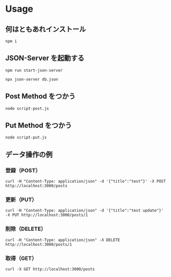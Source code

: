 # Usage

## 何はともあれインストール

```
npm i
```

## JSON-Server を起動する

```
npm run start-json-server
```

```
npx json-server db.json
```

## Post Method をつかう

```
node script-post.js
```

## Put Method をつかう

```
node script-put.js
```


## データ操作の例

### 登録（POST）
```
curl -H "Content-Type: application/json" -d '{"title":"test"}' -X POST http://localhost:3000/posts
```

### 更新（PUT）
```
curl -H "Content-Type: application/json" -d '{"title":"test update"}' -X PUT http://localhost:3000/posts/1
```

### 削除（DELETE）
```
curl -H "Content-Type: application/json" -X DELETE http://localhost:3000/posts/1
```

### 取得（GET）
```
curl -X GET http://localhost:3000/posts
```
